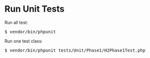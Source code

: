 # Run Unit Tests

Run all test:

<pre>$ vendor/bin/phpunit</pre>

Run one test class:

<pre>$ vendor/bin/phpunit tests/Unit/Phase1/H2Phase1Test.php</pre>
